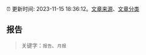 :alarm_clock: 更新时间: 2023-11-15 18:36:12。[文章来源](/README.md)、[文章分类](/TAGS.md)

## 报告


> 关键字：`报告`、`月报`



